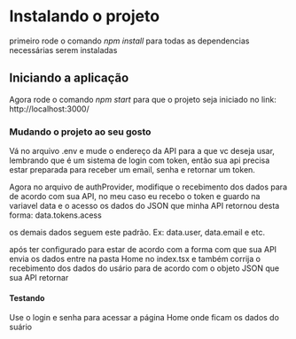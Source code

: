 # Instalando o projeto

primeiro rode o comando *npm install* para todas as dependencias necessárias serem instaladas

## Iniciando a aplicação

Agora rode o comando *npm start* para que o projeto seja iniciado no link: http://localhost:3000/

### Mudando o projeto ao seu gosto

Vá no arquivo .env e mude o endereço da API para a que vc deseja usar, lembrando que é um sistema de login com token, então sua api precisa estar preparada para receber
um email, senha e retornar um token.

Agora no arquivo de authProvider, modifique o recebimento dos dados para de acordo com sua API, no meu caso eu recebo o token e guardo na variavel data e o acesso os dados do JSON que minha API retornou desta forma:
data.tokens.acess

os demais dados seguem este padrão. Ex: data.user, data.email e etc.

após ter configurado para estar de acordo com a forma com que sua API envia os dados entre na pasta Home no index.tsx e também corrija o recebimento dos dados do usário
para de acordo com o objeto JSON que sua API retornar

#### Testando

Use o login e senha para acessar a página Home onde ficam os dados do suário


